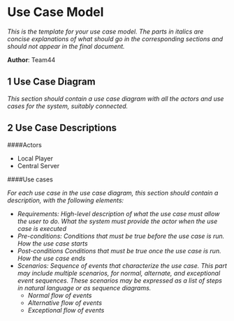 # Use Case Model

*This is the template for your use case model. The parts in italics are concise explanations of what should go in the corresponding sections and should not appear in the final document.*

**Author**: Team44

## 1 Use Case Diagram

*This section should contain a use case diagram with all the actors and use cases for the system, suitably connected.*

## 2 Use Case Descriptions


####Actors
* Local Player
* Central Server

####Use cases



*For each use case in the use case diagram, this section should contain a description, with the following elements:*

- *Requirements: High-level description of what the use case must allow the user to do. What the system must provide the actor when the use case is executed*
- *Pre-conditions: Conditions that must be true before the use case is run. How the use case starts*
- *Post-conditions Conditions that must be true once the use case is run. How the use case ends*
- *Scenarios: Sequence of events that characterize the use case. This part may include multiple scenarios, for normal, alternate, and exceptional event sequences. These scenarios may be expressed as a list of steps in natural language or as sequence diagrams.*
	- *Normal flow of events*
	- *Alternative flow of events*
	- *Exceptional flow of events*  
